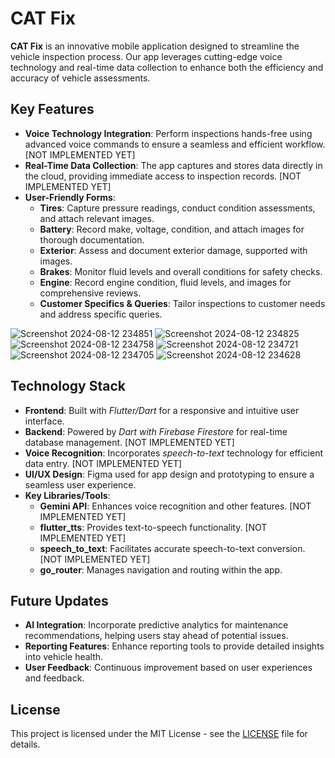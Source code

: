 # CAT Fix

**CAT Fix** is an innovative mobile application designed to streamline the vehicle inspection process. Our app leverages cutting-edge voice technology and real-time data collection to enhance both the efficiency and accuracy of vehicle assessments.

## Key Features

- **Voice Technology Integration**: Perform inspections hands-free using advanced voice commands to ensure a seamless and efficient workflow. [NOT IMPLEMENTED YET]
- **Real-Time Data Collection**: The app captures and stores data directly in the cloud, providing immediate access to inspection records. [NOT IMPLEMENTED YET]
- **User-Friendly Forms**:
  - **Tires**: Capture pressure readings, conduct condition assessments, and attach relevant images.
  - **Battery**: Record make, voltage, condition, and attach images for thorough documentation.
  - **Exterior**: Assess and document exterior damage, supported with images.
  - **Brakes**: Monitor fluid levels and overall conditions for safety checks.
  - **Engine**: Record engine condition, fluid levels, and images for comprehensive reviews.
  - **Customer Specifics & Queries**: Tailor inspections to customer needs and address specific queries.
 
![Screenshot 2024-08-12 234851](https://github.com/user-attachments/assets/1c88dfdf-e155-47e7-bfba-b35bdacf43ba)
![Screenshot 2024-08-12 234825](https://github.com/user-attachments/assets/26328456-5db0-4bd6-b7ed-383d5af9773e)
![Screenshot 2024-08-12 234758](https://github.com/user-attachments/assets/a0a52065-3276-4285-a6c0-924d63cd8f1b)
![Screenshot 2024-08-12 234721](https://github.com/user-attachments/assets/c94649f7-3a86-423f-b012-7cbb1657f6c3)
![Screenshot 2024-08-12 234705](https://github.com/user-attachments/assets/7bcaef8e-d4ef-464e-a280-15cc176ea29f)
![Screenshot 2024-08-12 234628](https://github.com/user-attachments/assets/5ea327df-6099-47ec-84f7-fa9ed8f6b584)



## Technology Stack

- **Frontend**: Built with *Flutter/Dart* for a responsive and intuitive user interface.
- **Backend**: Powered by *Dart with Firebase Firestore* for real-time database management. [NOT IMPLEMENTED YET]
- **Voice Recognition**: Incorporates *speech-to-text* technology for efficient data entry. [NOT IMPLEMENTED YET]
- **UI/UX Design**: Figma used for app design and prototyping to ensure a seamless user experience.
- **Key Libraries/Tools**:
  - **Gemini API**: Enhances voice recognition and other features. [NOT IMPLEMENTED YET]
  - **flutter_tts**: Provides text-to-speech functionality. [NOT IMPLEMENTED YET]
  - **speech_to_text**: Facilitates accurate speech-to-text conversion. [NOT IMPLEMENTED YET]
  - **go_router**: Manages navigation and routing within the app. 

## Future Updates

- **AI Integration**: Incorporate predictive analytics for maintenance recommendations, helping users stay ahead of potential issues.
- **Reporting Features**: Enhance reporting tools to provide detailed insights into vehicle health.
- **User Feedback**: Continuous improvement based on user experiences and feedback.

## License

This project is licensed under the MIT License - see the [LICENSE](LICENSE) file for details.
